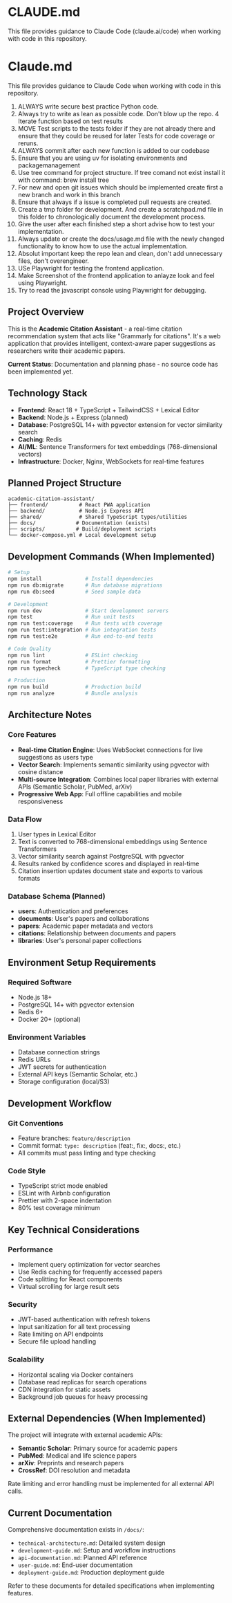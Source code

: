 # CLAUDE.md

This file provides guidance to Claude Code (claude.ai/code) when working with code in this repository.

# Claude.md

This file provides guidance to Claude Code when working with code in this repository.

1. ALWAYS write secure best practice Python code.
2. Always try to write as lean as possible code. Don't blow up the repo. 
4 Iterate function based on test results
5. MOVE Test scripts to the tests folder if they are not already there and ensure that they could be reused for later Tests for code coverage or reruns.
6. ALWAYS commit after each new function is added to our codebase
7. Ensure that you are using uv for isolating environments and packagemanagement
8. Use tree command for project structure. If tree comand not exist install it with command: brew install tree
9. For new and open git issues which should be implemented create first a new branch and work in this branch
10. Ensure that always if a issue is completed pull requests are created.
11. Create a tmp folder for development. And create a scratchpad.md file in this folder to chronologically document the development process.
12. Give the user after each finished step a short advise how to test your implementation. 
13. Always update or create the docs/usage.md file with the newly changed functionality to know how to use the actual implementation.
14. Absolut important keep the repo lean and clean, don't add unnecessary files, don't overengineer.
15. USe Playwright for testing the frontend application. 
16. Make Screenshot of the frontend application to anlayze look and feel using Playwright.
17. Try to read the javascript console using Playwright for debugging.

## Project Overview

This is the **Academic Citation Assistant** - a real-time citation recommendation system that acts like "Grammarly for citations". It's a web application that provides intelligent, context-aware paper suggestions as researchers write their academic papers.

**Current Status**: Documentation and planning phase - no source code has been implemented yet.

## Technology Stack

- **Frontend**: React 18 + TypeScript + TailwindCSS + Lexical Editor
- **Backend**: Node.js + Express (planned)
- **Database**: PostgreSQL 14+ with pgvector extension for vector similarity search
- **Caching**: Redis
- **AI/ML**: Sentence Transformers for text embeddings (768-dimensional vectors)
- **Infrastructure**: Docker, Nginx, WebSockets for real-time features

## Planned Project Structure

```
academic-citation-assistant/
├── frontend/          # React PWA application
├── backend/           # Node.js Express API
├── shared/            # Shared TypeScript types/utilities
├── docs/             # Documentation (exists)
├── scripts/          # Build/deployment scripts
└── docker-compose.yml # Local development setup
```

## Development Commands (When Implemented)

```bash
# Setup
npm install              # Install dependencies
npm run db:migrate       # Run database migrations
npm run db:seed          # Seed sample data

# Development
npm run dev              # Start development servers
npm test                 # Run unit tests
npm run test:coverage    # Run tests with coverage
npm run test:integration # Run integration tests
npm run test:e2e         # Run end-to-end tests

# Code Quality
npm run lint             # ESLint checking
npm run format           # Prettier formatting
npm run typecheck        # TypeScript type checking

# Production
npm run build            # Production build
npm run analyze          # Bundle analysis
```

## Architecture Notes

### Core Features
- **Real-time Citation Engine**: Uses WebSocket connections for live suggestions as users type
- **Vector Search**: Implements semantic similarity using pgvector with cosine distance
- **Multi-source Integration**: Combines local paper libraries with external APIs (Semantic Scholar, PubMed, arXiv)
- **Progressive Web App**: Full offline capabilities and mobile responsiveness

### Data Flow
1. User types in Lexical Editor
2. Text is converted to 768-dimensional embeddings using Sentence Transformers
3. Vector similarity search against PostgreSQL with pgvector
4. Results ranked by confidence scores and displayed in real-time
5. Citation insertion updates document state and exports to various formats

### Database Schema (Planned)
- **users**: Authentication and preferences
- **documents**: User's papers and collaborations  
- **papers**: Academic paper metadata and vectors
- **citations**: Relationship between documents and papers
- **libraries**: User's personal paper collections

## Environment Setup Requirements

### Required Software
- Node.js 18+
- PostgreSQL 14+ with pgvector extension
- Redis 6+
- Docker 20+ (optional)

### Environment Variables
- Database connection strings
- Redis URLs
- JWT secrets for authentication
- External API keys (Semantic Scholar, etc.)
- Storage configuration (local/S3)

## Development Workflow

### Git Conventions
- Feature branches: `feature/description`
- Commit format: `type: description` (feat:, fix:, docs:, etc.)
- All commits must pass linting and type checking

### Code Style
- TypeScript strict mode enabled
- ESLint with Airbnb configuration
- Prettier with 2-space indentation
- 80% test coverage minimum

## Key Technical Considerations

### Performance
- Implement query optimization for vector searches
- Use Redis caching for frequently accessed papers
- Code splitting for React components
- Virtual scrolling for large result sets

### Security
- JWT-based authentication with refresh tokens
- Input sanitization for all text processing
- Rate limiting on API endpoints
- Secure file upload handling

### Scalability
- Horizontal scaling via Docker containers
- Database read replicas for search operations
- CDN integration for static assets
- Background job queues for heavy processing

## External Dependencies (When Implemented)

The project will integrate with external academic APIs:
- **Semantic Scholar**: Primary source for academic papers
- **PubMed**: Medical and life science papers
- **arXiv**: Preprints and research papers
- **CrossRef**: DOI resolution and metadata

Rate limiting and error handling must be implemented for all external API calls.

## Current Documentation

Comprehensive documentation exists in `/docs/`:
- `technical-architecture.md`: Detailed system design
- `development-guide.md`: Setup and workflow instructions  
- `api-documentation.md`: Planned API reference
- `user-guide.md`: End-user documentation
- `deployment-guide.md`: Production deployment guide

Refer to these documents for detailed specifications when implementing features.